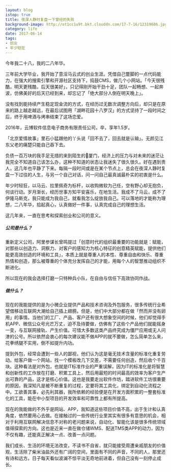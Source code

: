 ```yaml
---
layout: blog
istop: true
title: 夜深人静时复盘一下曾经的失败
background-image: http://ot1cc1u9t.bkt.clouddn.com/17-7-16/12319686.jpg
category: life
date: 2017-06-14
tags: 
- 创业
- 年少轻狂
---
```

  
今年我二十八，我的二八年华。
 
 
三年前大学毕业，我开始了意淫马云式的创业生涯。凭借自己蹩脚的一点代码能力，在强大的搜索引擎和开源社区支持下，捣鼓CMS，做几个小网站。「今天很残酷，明天更残酷，后天很美好」，只记得刚开始干劲十足，团队一起畅想、一起奔波，仿佛美好的后天已经到来，却忘记了「绝大部分人倒在明天晚上」。
  
  
没有找到能持续产生稳定现金流的方式，在经历过无数次调整方向后，却只是在原来的路上越走越远，在最后试图用「湖畔花园十八罗汉」的方式坚持了一段时间之后，终于用啤酒与烤串结束了这场恋爱。
 
 
2016年，云博软件信息电子商务有限责任公司，卒，享年1.5岁。
 
 
「北京爱情故事」里石小猛跟他的丫头说「回不去了，回去就是认输」。无颜见江东父老的痛楚只能自己吞下去。
 
 
负债一百万块的我手足无措的来到陌生的厦门，经济上的压力与对未来的迷茫让我完全不知道自己该怎么办，这种不知道的状态让我迷失了很久很久。好在遇到贵人，这几年也平静了下来。每隔一段时间或是在某个节点上，总会在夜深人静时复盘一下过往的人生，与另一个自己对话，问一问自己最真诚最朴实的初衷是什么。
 
 
年少时轻狂，以马云、拉里佩奇为标杆，以收购微软为己任，空有野心却无抱负，何谈行动。岁月渐长，经历世事方知平安喜乐，在地生活。我成不了马云，成不了伊隆马斯克，我只能成为我自己，就看我怎么绽放我自己。可以落地的才能称为理想，二八年华，拾起真心，认真做好一件事，认真完成自己的理想生活。
 
 
这几年来，一直在思考和探索创业和公司的意义。
 
 
##### 公司是什么？


重新定义公司，阿里参谋长曾鸣提过「创意时代的组织最重要的功能就是：赋能，对那些以创造力、洞察力、对客户的感知力为核心特征的创意精英赋能，提供他们能更高效创造的环境和工具」，本质上就是尊重人的本性、尊重自由和快乐、尊重热情和创造，那么被尊重的个体充分发挥自己的才能，用每个人的智慧推动组织不断进化。


所以现在的我会选择打磨一只特种兵小队，在自由与信任下高效协同作战。


##### 做什么？


现在的我能提供的是为小微企业提供产品和技术咨询及外包服务，很多传统行业希望借移动互联网大潮给自己插上翅膀。但是，他们中大部分都在做「然而并没有卵用」的事情。当他们的工厂、产品、客户还有很大想象空间的时候，他们却觉得手机APP、微信公众号光芒万丈，迫不及待要做，仿佛有了这些个产品他们就能摇身一变，与互联网接轨、产生价值。可惜大多数这类产品终究成为僵尸应用或无人问津的公号。所以依然会衷心的每次建议能不做APP的就不要做，怎么简单怎么来，花拳绣腿不实用，倒不如提升内功。


提到外包，经常会遭到一些人的鄙视，他们认为这是毫无技术含量的标准化重复劳动。给客户做一个网站，找一个模板改几下交差，不需要任何创造，然后收个千百块。这种看法是对外包，也就是IT标准作业的严重误解，因为IT的标准化是将智慧和创新性的工作放在打磨、积累工具上，然后用最短的时间最高的效率为客户生产出可靠的产品，这才是核心价值。这也是我要走出软件作坊，踏进软件工坊很重要的原因，我深知凡是被不断重复的过程，定要将其工具化，绑定到自动化流程之中。工欲善其事，必先利其器，我所依赖的经验便是在开发方面积累的一整套标准化的工具，能在中小型项目的开发效率和可靠性上都有所提高。


现在的我能做的不外乎是网站、APP，我知道这些项目价值不高，出于生计和认真角度，依然要用心去做。在接触过的一些传统行业里其实有很多有意思的机会，相对于利用互联网解决信息不对称的老问题来说，自动化、智能化该是很多传统领域值得探索的方向。这也是近来一直在做仓储WMS、配送TMS类APP的动力，因为不仅有趣，还能真正解决一点、改善一点问题。


我们成长、生活的环境无法改变，不读书不自省，就只能接受周遭亲戚朋友的价值观，生活除了柴米油盐外还有广阔的空间，里面有不同的声音，不同的人，那里还有诗和远方。日子每天看似波澜不惊平淡无奇地前进着，但自己没有一刻停止成长。


